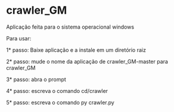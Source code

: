 # crawler_GM

Aplicação feita para o sistema operacional windows

Para usar:

1* passo: Baixe aplicação e a instale em um diretório raiz

2* passo: mude o nome da aplicação de crawler_GM-master para crawler_GM

3* passo: abra o prompt

4* passo: escreva o comando cd/crawler

5* passo: escreva o comando py crawler.py
